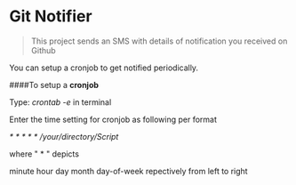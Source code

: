 # Git Notifier


>This project sends an SMS with details of notification you received on Github

You can setup a cronjob to get notified periodically.

####To setup a **cronjob**

Type: _crontab -e_ in terminal

Enter the time setting for cronjob as following per format

_* * * * * /your/directory/Script_

where " * " depicts 

minute hour day month day-of-week repectively from left to right
